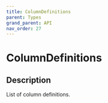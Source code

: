 ```yaml
---
title: ColumnDefinitions
parent: Types
grand_parent: API
nav_order: 27
---
```


# ColumnDefinitions

## Description

List of column definitions.
